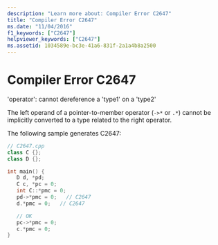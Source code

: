 ```yaml
---
description: "Learn more about: Compiler Error C2647"
title: "Compiler Error C2647"
ms.date: "11/04/2016"
f1_keywords: ["C2647"]
helpviewer_keywords: ["C2647"]
ms.assetid: 1034589e-bc3e-41a6-831f-2a1a4b8a2500
---
```

# Compiler Error C2647

'operator': cannot dereference a 'type1' on a 'type2'

The left operand of a pointer-to-member operator (`->*` or `.*`) cannot be implicitly converted to a type related to the right operator.

The following sample generates C2647:

```cpp
// C2647.cpp
class C {};
class D {};

int main() {
   D d, *pd;
   C c, *pc = 0;
   int C::*pmc = 0;
   pd->*pmc = 0;   // C2647
   d.*pmc = 0;   // C2647

   // OK
   pc->*pmc = 0;
   c.*pmc = 0;
}
```
